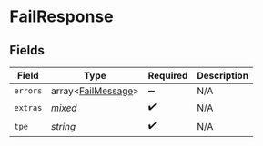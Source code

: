 # FailResponse


## Fields

| Field                                                    | Type                                                     | Required                                                 | Description                                              |
| -------------------------------------------------------- | -------------------------------------------------------- | -------------------------------------------------------- | -------------------------------------------------------- |
| `errors`                                                 | array<[FailMessage](../../models/shared/FailMessage.md)> | :heavy_minus_sign:                                       | N/A                                                      |
| `extras`                                                 | *mixed*                                                  | :heavy_check_mark:                                       | N/A                                                      |
| `tpe`                                                    | *string*                                                 | :heavy_check_mark:                                       | N/A                                                      |